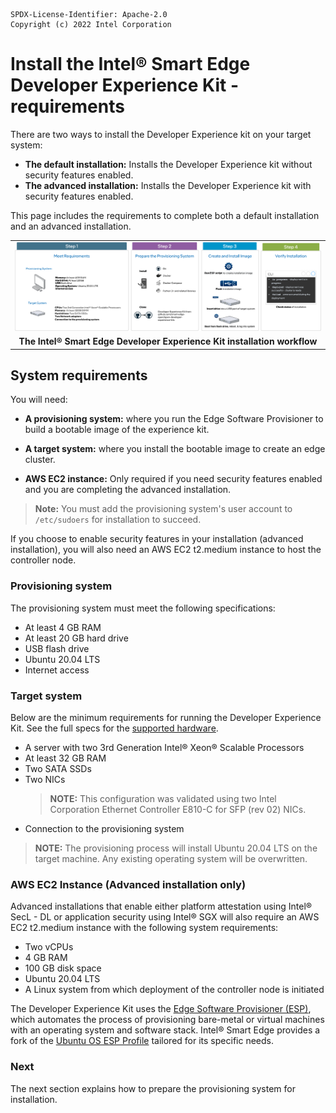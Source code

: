 ```text
SPDX-License-Identifier: Apache-2.0
Copyright (c) 2022 Intel Corporation
```
# Install the Intel® Smart Edge Developer Experience Kit - requirements

There are two ways to install the Developer Experience kit on your target system:

- **The default installation:** Installs the Developer Experience kit without security features enabled. 
- **The advanced installation:** Installs the Developer Experience kit with security features enabled. 

This page includes the requirements to complete both a default installation and an advanced installation. 

|      |
| :--: |
| [![Smart Edge Developer Experience Kit Workflow Diagram](../images/dek-workflow-diagram.png)](images/dek-workflow-diagram.png) |
| <b>The Intel® Smart Edge Developer Experience Kit installation workflow</b>

## System requirements

You will need:

- **A provisioning system:** where you run the Edge Software Provisioner to build a bootable image of the experience kit.

- **A target system:** where you install the bootable image to create an edge cluster.

- **AWS EC2 instance:** Only required if you need security features enabled and you are completing the advanced installation. 

> **Note:** You must add the provisioning system's user account to `/etc/sudoers` for installation to succeed.

If you choose to enable security features in your installation (advanced installation), you will also need an AWS EC2 t2.medium instance to host the controller node.

### Provisioning system 

The provisioning system must meet the following specifications:

- At least 4 GB RAM 
- At least 20 GB hard drive
- USB flash drive
- Ubuntu 20.04 LTS
- Internet access
  
### Target system 

Below are the minimum requirements for running the Developer Experience Kit. See the full specs for the [supported hardware](https://github.com/smart-edge-open/docs/blob/main/release-notes/release-notes-se-open-DEK-21-12.md). 

- A server with two 3rd Generation Intel® Xeon® Scalable Processors
- At least 32 GB RAM 
- Two SATA SSDs
- Two NICs 
    > **NOTE:** This configuration was validated using two Intel Corporation Ethernet Controller E810-C for SFP (rev 02) NICs.
- Connection to the provisioning system

> **NOTE:** The provisioning process will install Ubuntu 20.04 LTS on the target machine. Any existing operating system will be overwritten.

### AWS EC2 Instance (Advanced installation only)

Advanced installations that enable either platform attestation using Intel® SecL - DL or application security using Intel® SGX will also require an AWS EC2 t2.medium instance with the following system requirements:
   - Two vCPUs
   - 4 GB RAM
   - 100 GB disk space
   - Ubuntu 20.04 LTS
- A Linux system from which deployment of the controller node is initiated

The Developer Experience Kit uses the [Edge Software Provisioner (ESP)](https://github.com/intel/Edge-Software-Provisioner), which automates the process of provisioning bare-metal or virtual machines with an operating system and software stack. Intel® Smart Edge provides a fork of the [Ubuntu OS ESP Profile](https://github.com/intel/rni-profile-base-ubuntu) tailored for its specific needs.


### Next

The next section explains how to prepare the provisioning system for installation.